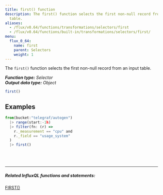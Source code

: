 ```yaml
---
title: first() function
description: The first() function selects the first non-null record from an input
  table.
aliases:
  - /flux/v0.64/functions/transformations/selectors/first
  - /flux/v0.64/functions/built-in/transformations/selectors/first/
menu:
  flux_0_64:
    name: first
    parent: Selectors
    weight: 1
---
```


The `first()` function selects the first non-null record from an input table.

_**Function type:** Selector_  
_**Output data type:** Object_

```js
first()
```

## Examples
```js
from(bucket:"telegraf/autogen")
  |> range(start:-1h)
  |> filter(fn: (r) =>
    r._measurement == "cpu" and
    r._field == "usage_system"
  )
  |> first()
```

<hr style="margin-top:4rem"/>

##### Related InfluxQL functions and statements:
[FIRST()](/influxdb/latest/query_language/functions/#first)
